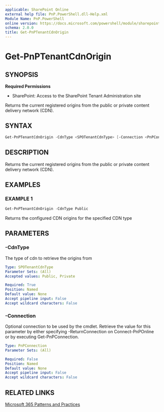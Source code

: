```yaml
---
applicable: SharePoint Online
external help file: PnP.PowerShell.dll-Help.xml
Module Name: PnP.PowerShell
online version: https://docs.microsoft.com/powershell/module/sharepoint-pnp/get-pnptenantcdnorigin
schema: 2.0.0
title: Get-PnPTenantCdnOrigin
---
```


# Get-PnPTenantCdnOrigin

## SYNOPSIS

**Required Permissions**

* SharePoint: Access to the SharePoint Tenant Administration site

Returns the current registered origins from the public or private content delivery network (CDN).

## SYNTAX

```powershell
Get-PnPTenantCdnOrigin -CdnType <SPOTenantCdnType> [-Connection <PnPConnection>] [<CommonParameters>]
```

## DESCRIPTION
Returns the current registered origins from the public or private content delivery network (CDN).

## EXAMPLES

### EXAMPLE 1
```powershell
Get-PnPTenantCdnOrigin -CdnType Public
```

Returns the configured CDN origins for the specified CDN type

## PARAMETERS

### -CdnType
The type of cdn to retrieve the origins from

```yaml
Type: SPOTenantCdnType
Parameter Sets: (All)
Accepted values: Public, Private

Required: True
Position: Named
Default value: None
Accept pipeline input: False
Accept wildcard characters: False
```

### -Connection
Optional connection to be used by the cmdlet. Retrieve the value for this parameter by either specifying -ReturnConnection on Connect-PnPOnline or by executing Get-PnPConnection.

```yaml
Type: PnPConnection
Parameter Sets: (All)

Required: False
Position: Named
Default value: None
Accept pipeline input: False
Accept wildcard characters: False
```

## RELATED LINKS

[Microsoft 365 Patterns and Practices](https://aka.ms/m365pnp)